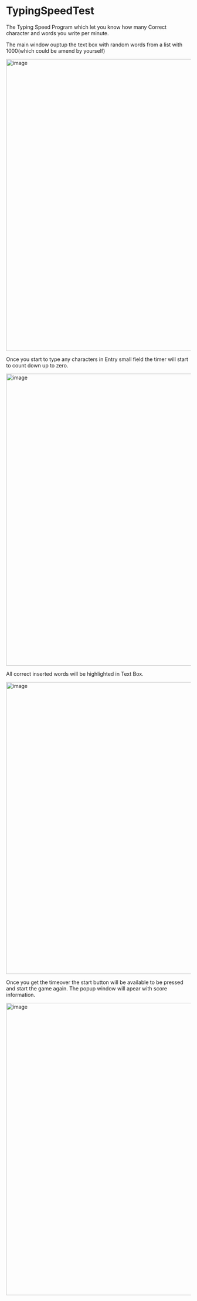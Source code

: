 # TypingSpeedTest

<p> The Typing Speed Program which let you know how  many Correct character and words you write per minute.
<p>
<p> The main window ouptup the text box with random words from a list with 1000(which could be amend by yourself)
<p>
<img width="797" alt="image" src="https://user-images.githubusercontent.com/108661864/203961970-73162e95-b442-4ea1-a4cb-e356d48d7d91.png">
<p>
<p>Once you start to type any characters in Entry small field the timer will start to count down up to zero.
<p>
<img width="797" alt="image" src="https://user-images.githubusercontent.com/108661864/203962062-794e166a-d162-46e1-b470-1d6e21634e4b.png">
<p>
<p> All correct inserted words will be highlighted in Text Box.
<p>
<img width="797" alt="image" src="https://user-images.githubusercontent.com/108661864/203962160-5214eb5f-4b8b-4939-bcf8-1e9c966130b0.png">
<p>
<p>Once you get the timeover the start button will be available to be pressed and start the game again. The popup window will apear with score information.
<p>
<img width="798" alt="image" src="https://user-images.githubusercontent.com/108661864/203961867-7949ab1f-f2a9-4b7d-a130-01255cf227f3.png">
<p>
